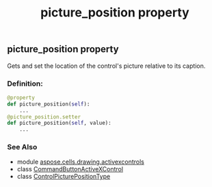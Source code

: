 ﻿---
title: picture_position property
second_title: Aspose.Cells for Python via .NET API References
description: 
type: docs
weight: 220
url: /aspose.cells.drawing.activexcontrols/commandbuttonactivexcontrol/picture_position/
is_root: false
---

## picture_position property


Gets and set the location of the control's picture relative to its caption.
### Definition:
```python
@property
def picture_position(self):
    ...
@picture_position.setter
def picture_position(self, value):
    ...
```

### See Also
* module [aspose.cells.drawing.activexcontrols](../../)
* class [CommandButtonActiveXControl](/cells/python-net/aspose.cells.drawing.activexcontrols/commandbuttonactivexcontrol)
* class [ControlPicturePositionType](/cells/python-net/aspose.cells.drawing.activexcontrols/controlpicturepositiontype)
